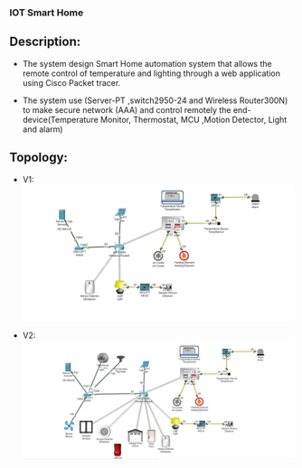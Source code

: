 ### IOT Smart Home

## Description:

- The system design Smart Home automation system that allows the remote control of temperature and lighting through a web application using Cisco Packet tracer.
 
- The system use (Server-PT ,switch2950-24 and Wireless Router300N) to make secure network (AAA) and control remotely the end-device(Temperature Monitor, Thermostat, MCU ,Motion Detector, Light and alarm)

## Topology:

- V1:
   ![](project_photo/1.jpg)

- V2:
   ![](project_photo/2.jpg)

